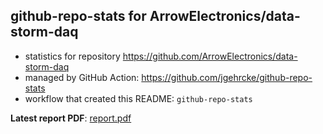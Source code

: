 ## github-repo-stats for ArrowElectronics/data-storm-daq

- statistics for repository https://github.com/ArrowElectronics/data-storm-daq
- managed by GitHub Action: https://github.com/jgehrcke/github-repo-stats
- workflow that created this README: `github-repo-stats`

**Latest report PDF**: [report.pdf](https://github.com/d-samal/org_activity/raw/github-repo-stats/ArrowElectronics/data-storm-daq/latest-report/report.pdf)

